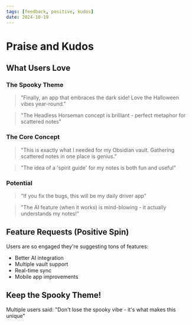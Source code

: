 ```yaml
---
tags: [feedback, positive, kudos]
date: 2024-10-19
---
```


# Praise and Kudos

## What Users Love

### The Spooky Theme
> "Finally, an app that embraces the dark side! Love the Halloween vibes year-round."

> "The Headless Horseman concept is brilliant - perfect metaphor for scattered notes"

### The Core Concept
> "This is exactly what I needed for my Obsidian vault. Gathering scattered notes in one place is genius."

> "The idea of a 'spirit guide' for my notes is both fun and useful"

### Potential
> "If you fix the bugs, this will be my daily driver app"

> "The AI feature (when it works) is mind-blowing - it actually understands my notes!"

## Feature Requests (Positive Spin)
Users are so engaged they're suggesting tons of features:
- Better AI integration
- Multiple vault support
- Real-time sync
- Mobile app improvements

## Keep the Spooky Theme!
Multiple users said: "Don't lose the spooky vibe - it's what makes this unique"
